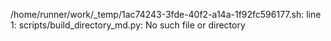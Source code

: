 /home/runner/work/_temp/1ac74243-3fde-40f2-a14a-1f92fc596177.sh: line 1: scripts/build_directory_md.py: No such file or directory
